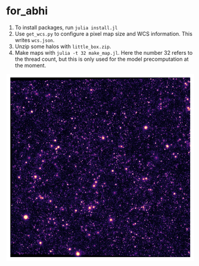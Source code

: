 # for_abhi

1. To install packages, run `julia install.jl`
2. Use `get_wcs.py` to configure a pixel map size and WCS information. This writes `wcs.json`.
3. Unzip some halos with `little_box.zip`.
4. Make maps with `julia -t 32 make_map.jl`. Here the number 32 refers to the thread count, but this is only used for the model precomputation at the moment.

<img src="test.png" 
alt="test"/></a>
